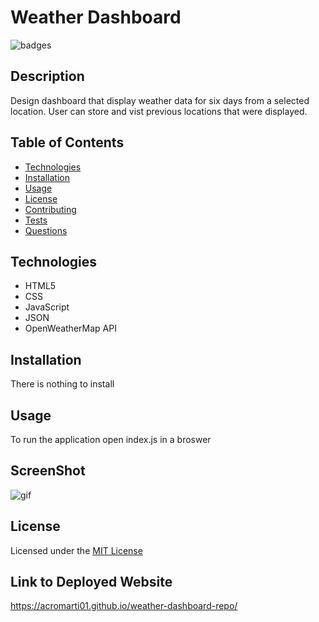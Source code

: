 # Weather Dashboard

![badges](https://img.shields.io/badge/license-MIT_License-brightgreen)

## Description

Design dashboard that display weather data for six days from a selected location. User can store and vist previous locations that were displayed. 

## Table of Contents

- [Technologies](#Technologies)
- [Installation](#installation)
- [Usage](#usage)
- [License](#license)
- [Contributing](#contributing)
- [Tests](#tests)
- [Questions](#questions)

## Technologies

<ul>
    <li>HTML5</li>
    <li>CSS</li>
    <li>JavaScript</li>
    <li>JSON</li>
    <li>OpenWeatherMap API</li>
</ul>

## Installation

There is nothing to install

## Usage

To run the application open index.js in a broswer

## ScreenShot

![gif](./assets/images/homework-video.gif)

## License

Licensed under the <a href="./LICENSE.txt">MIT License</a>


## Link to Deployed Website

https://acromarti01.github.io/weather-dashboard-repo/








